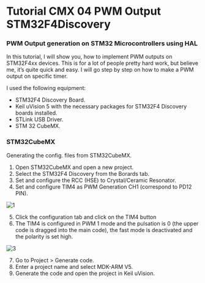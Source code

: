 # Tutorial CMX 04 PWM Output STM32F4Discovery

### PWM Output generation on STM32 Microcontrollers using HAL
In this tutorial, I will show you, how to implement PWM outputs on STM32F4xx devices. This is for a lot of people pretty hard work, but believe me, it’s quite quick and easy. I will go step by step on how to make a PWM output on specific timer.

I used the following equipment:

- STM32F4 Discovery Board.
- Keil uVision 5 with the necessary packages for STM32F4 Discovery boards installed.
- STLink USB Driver.
- STM 32 CubeMX.

### STM32CubeMX 

Generating the config. files from STM32CubeMX.  

1. Open STM32CubeMX and open a new project. 
2. Select the STM32F4 Discovery from the Borards tab.
3. Set and configure the RCC (HSE) to Crystal/Ceramic Resonator.
4. Set and configure TIM4 as PWM Generation CH1 (correspond to PD12 PIN).

![1](https://user-images.githubusercontent.com/32094503/34651893-36c09bf4-f3d7-11e7-87fb-3ea2d6e8723e.PNG)

5. Click the configuration tab and click on the TIM4 button 
6. The TIM4 is configured in PWM 1 mode and the pulsation is 0 (the upper code is dragged into the main code), the fast mode is deactivated and the polarity is set high.

![3](https://user-images.githubusercontent.com/32094503/34652043-4ce940a0-f3d9-11e7-9c94-bb4be8bcdb1c.PNG)

7. Go to Project > Generate code.
8. Enter a project name and select MDK-ARM V5.
9. Generate the code and open the project in Keil uVision.
